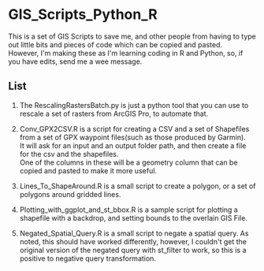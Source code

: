 # GIS_Scripts_Python_R
This is a set of GIS Scripts to save me, and other people from having to type out little bits and pieces of code which can be copied and pasted.  
However, I'm making these as I'm learning coding in R and Python, so, if you have edits, send me a wee message.

## List

1. The RescalingRastersBatch.py is just a python tool that you can use to rescale a set of rasters from ArcGIS Pro, to automate that.

2. Conv_GPX2CSV.R is a script for creating a CSV and a set of Shapefiles from a set of GPX waypoint files(such as those produced by Garmin).  
It will ask for an input and an output folder path, and then create a file for the csv and the shapefiles.  
One of the columns in these will be a geometry column that can be copied and pasted to make it more useful.

3. Lines_To_ShapeAround.R is a small script to create a polygon, or a set of polygons around gridded lines.

4. Plotting_with_ggplot_and_st_bbox.R is a sample script for plotting a shapefile with a backdrop, and setting bounds to the overlain GIS File.

5. Negated_Spatial_Query.R is a small script to negate a spatial query.  As noted, this should have worked differently, however, I couldn't get the original version of 
the negated query with st_filter to work, so this is a positive to negative query transformation.
